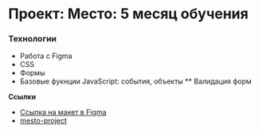 # Проект: Место: 5 месяц обучения

### Технологии

* Работа с Figma
* CSS
* Формы
* Базовые фукнции JavaScript: события, объекты
** Валидация форм


**Ссылки**

* [Ссылка на макет в Figma](https://www.figma.com/file/bjyvbKKJN2naO0ucURl2Z0/JavaScript.-Sprint-5?node-id=0%3A1)
* [mesto-project](https://termit7000.github.io/mesto-project/)
